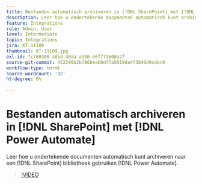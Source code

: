 ```yaml
---
title: Bestanden automatisch archiveren in [!DNL SharePoint] met [!DNL Power Automate]
description: Leer hoe u ondertekende documenten automatisch kunt archiveren naar een [!DNL SharePoint] bibliotheek gebruiken [!DNL Power Automate]
feature: Integrations
role: Admin, User
level: Intermediate
topic: Integrations
jira: KT-11109
thumbnail: KT-11109.jpg
exl-id: fc760380-a8bd-40aa-a190-e6f773608a2f
source-git-commit: 452299b2b786beab9df7a5019da4f3840d9cdec9
workflow-type: tm+mt
source-wordcount: '32'
ht-degree: 0%

---
```


# Bestanden automatisch archiveren in [!DNL SharePoint] met [!DNL Power Automate]

Leer hoe u ondertekende documenten automatisch kunt archiveren naar een [!DNL SharePoint] bibliotheek gebruiken [!DNL Power Automate].

>[!VIDEO](https://video.tv.adobe.com/v/3409121?quality=12&learn=on&hidetitle=true)
